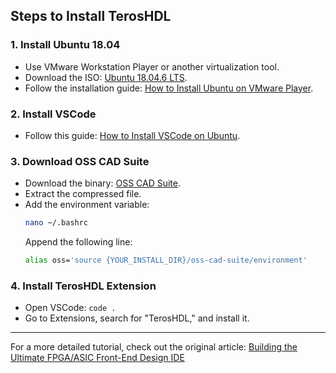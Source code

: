 ## Steps to Install TerosHDL

### 1. Install Ubuntu 18.04
- Use VMware Workstation Player or another virtualization tool.
- Download the ISO: [Ubuntu 18.04.6 LTS](https://releases.ubuntu.com/18.04/).
- Follow the installation guide: [How to Install Ubuntu on VMware Player](https://data-flair.training).

### 2. Install VSCode
- Follow this guide: [How to Install VSCode on Ubuntu](https://phoenixnap.com/kb/how-to-install-visual-studio-code-on-ubuntu).

### 3. Download OSS CAD Suite
- Download the binary: [OSS CAD Suite](https://github.com/YosysHQ/oss-cad-suite-build/releases).
- Extract the compressed file.
- Add the environment variable:
  ```bash
  nano ~/.bashrc
  ```
  Append the following line:
  ```bash
  alias oss='source {YOUR_INSTALL_DIR}/oss-cad-suite/environment'
  ```

### 4. Install TerosHDL Extension
- Open VSCode: `code .`
- Go to Extensions, search for "TerosHDL," and install it.

---

For a more detailed tutorial, check out the original article: [Building the Ultimate FPGA/ASIC Front-End Design IDE](https://medium.com/@mnasser431998/building-the-ultimate-fpga-asic-front-end-design-ide-9023eb5808e0)
